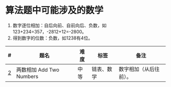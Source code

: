 # 算法题中可能涉及的数学

1. 数字逐位相加：自后向前、自前向后、负数，如123+234=357，-2812+12=-2800。
1. 得到数字的位数：负数，如1238有4位。


| # | 题名 | 难度 | 标签 | 备注 |
| --- | --- | --- | --- | --- |
| [2](https://leetcode-cn.com/problems/add-two-numbers/) | 两数相加 Add Two Numbers | 中等 | 链表、数学 | 数字相加（从后往前）。 |
